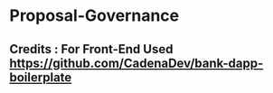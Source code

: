 # Proposal-Governance
## Credits : For Front-End Used https://github.com/CadenaDev/bank-dapp-boilerplate
